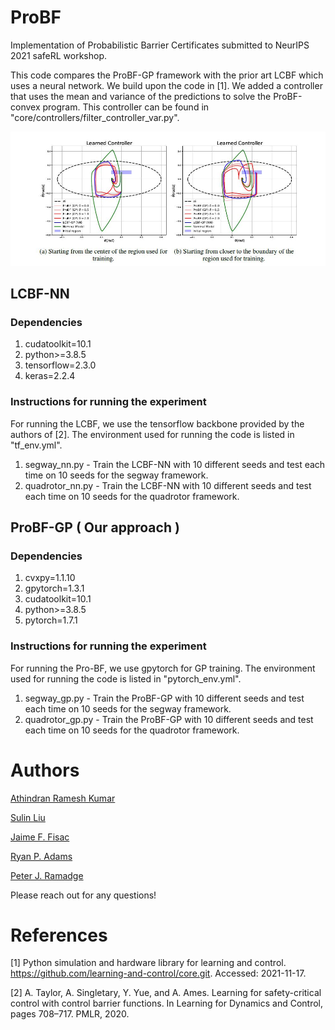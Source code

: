 # ProBF
Implementation of Probabilistic Barrier Certificates submitted to NeurIPS 2021 safeRL workshop.

This code compares the ProBF-GP framework with the prior art LCBF which uses a neural network. We build upon the code in [1]. We added a controller that uses the mean and variance of the predictions to solve the ProBF-convex program. This controller can be found in "core/controllers/filter_controller_var.py".

![image](images/segwaycomp.JPG)


## LCBF-NN
### Dependencies
1.  cudatoolkit=10.1
2.  python>=3.8.5
3.  tensorflow=2.3.0
4.  keras=2.2.4

### Instructions for running the experiment
For running the LCBF, we use the tensorflow backbone provided by the authors of [2]. The environment used for running the code is listed in "tf_env.yml".
1.  segway_nn.py - Train the LCBF-NN with 10 different seeds and test each time on 10 seeds for the segway framework.
2.  quadrotor_nn.py - Train the LCBF-NN with 10 different seeds and test each time on 10 seeds for the quadrotor framework. 

## ProBF-GP ( Our approach )
### Dependencies
1.  cvxpy=1.1.10
2.  gpytorch=1.3.1
3.  cudatoolkit=10.1
4.  python>=3.8.5
5.  pytorch=1.7.1

### Instructions for running the experiment
For running the Pro-BF, we use gpytorch for GP training. The environment used for running the code is listed in "pytorch_env.yml".
1.  segway_gp.py - Train the ProBF-GP with 10 different seeds and test each time on 10 seeds for the segway framework.
2.  quadrotor_gp.py - Train the ProBF-GP with 10 different seeds and test each time on 10 seeds for the quadrotor framework. 

# Authors
[Athindran Ramesh Kumar](https://sites.google.com/site/athindranrameshkumar)

[Sulin Liu](https://liusulin.github.io/)

[Jaime F. Fisac](https://ece.princeton.edu/people/jaime-fernandez-fisac)

[Ryan P. Adams](https://www.cs.princeton.edu/~rpa/)

[Peter J. Ramadge](https://ece.princeton.edu/people/peter-j-ramadge)

Please reach out for any questions!

# References
[1] Python simulation and hardware library for learning and control. https://github.com/learning-and-control/core.git. Accessed: 2021-11-17.

[2] A. Taylor, A. Singletary, Y. Yue, and A. Ames. Learning for safety-critical control with control
barrier functions. In Learning for Dynamics and Control, pages 708–717. PMLR, 2020.
